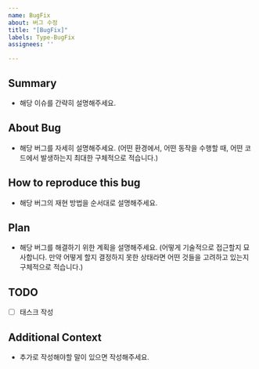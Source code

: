 ```yaml
---
name: BugFix
about: 버그 수정
title: "[BugFix]"
labels: Type-BugFix
assignees: ''

---
```


## Summary
- 해당 이슈를 간략히 설명해주세요.

## About Bug
- 해당 버그를 자세히 설명해주세요. (어떤 환경에서, 어떤 동작을 수행할 때, 어떤 코드에서 발생하는지 최대한 구체적으로 적습니다.)

## How to reproduce this bug
- 해당 버그의 재현 방법을 순서대로 설명해주세요.

## Plan
- 해당 버그를 해결하기 위한 계획을 설명해주세요. (어떻게 기술적으로 접근할지 묘사합니다. 만약 어떻게 할지 결정하지 못한 상태라면 어떤 것들을 고려하고 있는지 구체적으로 적습니다.)

## TODO
- [ ] 태스크 작성

## Additional Context
- 추가로 작성해야할 말이 있으면 작성해주세요.
